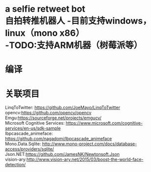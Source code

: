a selfie retweet bot<br>
自拍转推机器人
-目前支持windows，linux（mono x86）<br>
-TODO:支持ARM机器（树莓派等）
===
编译
===




关联项目
===
LinqToTwitter: https://github.com/JoeMayo/LinqToTwitter<br>
opencv:https://github.com/opencv/opencv<br>
Emgu:https://sourceforge.net/projects/emgucv/<br>
Microsoft Cognitive Services: https://www.microsoft.com/cognitive-services/en-us/sdk-sample<br>
lbpcascade_animeface: https://github.com/nagadomi/lbpcascade_animeface<br>
Mono.Data.Sqlite: http://www.mono-project.com/docs/database-access/providers/sqlite/<br>
Json.NET:https://github.com/JamesNK/Newtonsoft.Json<br>
vision-ary:http://www.vision-ary.net/2015/03/boost-the-world-face-detection/
